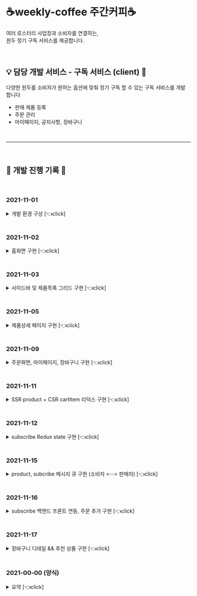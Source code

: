 # ☕weekly-coffee 주간커피☕

여러 로스터리 사업장과 소비자를 연결하는, <br>
원두 정기 구독 서비스를 제공합니다.

<br>

## 💡 담당 개발 서비스 - 구독 서비스 (client) 👤

다양한 원두를 소비자가 원하는 옵션에 맞춰 정기 구독 할 수 있는 구독 서비스를 개발 합니다

- 판매 제품 등록
- 주문 관리
- 마이페이지, 공지사항, 장바구니

<br>

---

<br>

## 🎯 개발 진행 기록 👀

<br>

### 2021-11-01

<details>
<summary>개발 환경 구성 [👈click]</summary>

### **개발 환경 구성**

1. 프로젝트용 Github repository 생성
2. Next.js 설치 및 라이브러리 설치
3. STS Spring boot 프로젝트 생성

</details>

<br>

### 2021-11-02

<details>
<summary>홈화면 구현 [👈click]</summary>

## Front-end

<br>

> - Github commit
>   <br> https://github.com/happyjane210/weekly-coffee/commit/2d869f888b360022bca2dc52e0388d68fbc5d019<br>
> - Develop Issue <br> https://www.notion.so/2021-11-02-cdee37cf621a44ecb3fbc22d1c52a294 <br>

<br>

### 진행 내용

- Next.js 코드 구조와 방식을 익혔습니다.
- 네비게이션바 , 로고 , 메인페이지 등 프론트 개발 기본 구조를 구현했습니다.
  <br>
  <br>

![화면 캡처 2021-11-03 014137](https://user-images.githubusercontent.com/87756895/139917351-34a1abc6-6792-4c9a-a8a5-cb083c86379a.png)
[](url)[](url)

<br>

### 참고 자료

- https://www.koke.kr/
- https://fritz.co.kr/
- https://imagecolorpicker.com/

<br>

---

</details>

<br>

### 2021-11-03

<details>
<summary>사이드바 및 제품목록 그리드 구현 [👈click]</summary>

## Front-end

<br>

> - Github commit
>   <br> https://github.com/happyjane210/weekly-coffee/commit/1912320b8a43f501b10bc21c8cd2af977acd5abb
> - Develop Issue
>   <br> https://www.notion.so/2021-11-03-d56fcedf92d142f9b61657e95a4ce045 <br>

<br>

### 진행 내용

- 왼편 사이드바를 구현했습니다.
- 각 컴포넌트에 import 했던 상단 nav바를 app.tsx 한 곳에 추가해 전역으로 적용되도록 변경하였습니다.
- 상품목록 (products)를 구현했습니다.
  - 그리드 구현 구현을 위해 화장품 오픈 API를 사용해서 제품 목록을 구현했습니다.
  - Next.js 에서 SSR(ServerSideRendering) 방식을 통해 오픈 API 데이터를 화면으로 가져오는 방법을 익혔습니다

<br>

![화면 캡처 2021-11-03 235558](https://user-images.githubusercontent.com/87756895/140133143-77eb0403-0e7e-4c0f-8215-12eb1ff721a1.png)

<br>

### 참고 자료

- <http://makeup-api.herokuapp.com/api/v1/products.json?brand=dior>

<br>

---

</details>

<br>

### 2021-11-05

<details>
<summary> 제품상세 페이지 구현 [👈click]</summary>

## Front-end

<br>

> - Github commit
>   <br> https://github.com/happyjane210/weekly-coffee/commit/d59686d52a778f1a1d31999c35849189d74fb3b9

<br>

- Server Side Rendering 방식으로 api의 id값을 받아 제품 상세페이지로 이동하는 화면을 구현했습니다.
- Order Detail 옵션 선택 창 구현 중입니다.

<br>

![화면 캡처 2021-11-07 220058](https://user-images.githubusercontent.com/87756895/140647230-6c40755c-c518-49bd-89f8-a905324177ad.png)

<br>

---

</details>

<br>

### 2021-11-09

<details>
<summary> 주문화면, 마이페이지, 장바구니 구현 [👈click]</summary>

## Front-end

<br>

> - Github commit
>   <br> https://github.com/happyjane210/weekly-coffee/commit/372552606e609ff9e9b0f6bb10973567eade4682
> - Develop Issue
>   <br> https://www.notion.so/Form-input-form-block-button-ca32c5d35b0941bbb7bdd2a762b3d526

<br>

- 장바구니 | 우측 추천제품 그리드 구현, 기타 정렬 및 버튼과 링크 구현
- 주문화면 | 좌측 각 input 과 우측 주문정보 (옵션) 등이 있는 카드 구현, 결제정보 테이블 구현
  - 결제하기 버튼 누르면 주문정보 백엔드로 보내주고 마이페이지로 이동하는 기능 구현 해야함
- 마이페이지 | 테이블에 마우스 올리면 호버 처리, 테이블 행 하나 클릭 시 각 주문의 상세페이지로 넘어가야함 (주문 상세 구현 예정), 오른편에 추천제품 SSR으로 불러오기 구현해야함

<br>

## 장바구니

![화면 캡처 2021-11-09 233559](https://user-images.githubusercontent.com/87756895/140948667-01ea2567-a9bb-4b26-9406-3357808075db.png)

<br>

## 주문화면

![화면 캡처 2021-11-09 233517](https://user-images.githubusercontent.com/87756895/140948265-2292d0f2-52f5-4409-86ff-113f6c9e5bb3.png)

<br>

## 마이페이지

![화면 캡처 2021-11-09 233436](https://user-images.githubusercontent.com/87756895/140948459-9b1ddccd-e032-4fbe-b5c7-0b9963ebf553.png)

<br>

### 참고 자료

- <https://fritz.co.kr/order/orderform.html?basket_type=all_buy&delvtype=A>

<br>

---

</details>

<br>

### 2021-11-11

<details>
<summary> SSR product + CSR cartItem 리덕스 구현 [👈click]</summary>

## Front-end

<br>

> - Github commit
>   <br> https://github.com/happyjane210/weekly-coffee/commit/c69e1c5fad51c95df538ba238c15643ed24a3018
> - Develop issue
>   <br> https://www.notion.so/SSR-CSR-state-9877dc1b6f744104b874cedac1497a08

<br>

- product는 serversideRender 인데 내가 입력하는 cartItem input 은 클라이언트사이드 라서 이 두개를 어떻게 묶어서 cartItem state로 보내야 할지 고민이 많았다.
- 어려움을 겪었지만 결론은 가능했던 것이었다.
- 왼쪽이 SSR로 불러온 제품정보, 오른쪽이 CSR input 으로 입력하는 옵션선택 정보

<br>

![화면 캡처 2021-11-13 164539](https://user-images.githubusercontent.com/87756895/141610626-4e0b38bc-beb4-43ce-a6a3-4c14d8d72a19.png)

<br>

---

</details>

<br>

### 2021-11-12

<details>
<summary> subscribe Redux state 구현 [👈click]</summary>

## Front-end

<br>

> - Github commit
>   <br> https://github.com/happyjane210/weekly-coffee/commit/1cb0437237eb7cd4cc5fc982e7396e18d6e9daca
> - Develop Issue
>   <br> https://www.notion.so/state-f1ace38024fc48219689ed4a8589d44f

<br>

- subscribe state를 cartItem 에서 넘어온 정보와 입력한 자료를 함께 묶어서 보내줘야 했다.
  - subscribe state 내부에 cartItem을 배열로 보내는데 어려움이 있었다

<br>

- state 에 배열 넣는 방법

![화면 캡처 2021-11-13 033655](https://user-images.githubusercontent.com/87756895/141646439-ce559d86-3847-43d1-a303-3de5016422e5.png)

<br>

- console에 찍힌 subsItem 모습

![화면 캡처 2021-11-13 033519](https://user-images.githubusercontent.com/87756895/141646555-ffdec5b9-a322-4bf6-81be-ecdc51893bf5.png)

<br>

- state에 추가된 모습

![화면 캡처 2021-11-13 031959](https://user-images.githubusercontent.com/87756895/141646619-f1b032e2-9e9c-4cfa-8915-f7a6beac5728.png)

<br>

---

</details>

<br>

### 2021-11-15

<details>
<summary>product, subcribe 메시지 큐 구현 (소비자 <--> 판매자) [👈click]</summary>

## Front-end && Back-end

<br>

> - Github commit
>   <br>
>   Front-end
>   <br> https://github.com/happyjane210/weekly-coffee/commit/f8c59e91d2db312433c8225a46f7387091c87e13 <br>
>   Back-end
>   <br> https://github.com/happyjane210/weekly-coffee/commit/87400d99d4bd688655482b4590b0e48c4660c6e0
> - Develop Issue
>   <br> https://www.notion.so/subscribe-8011c25da3074d8287139ff683876197

<br>

- 판매자 → 소비자 product 데이터를 rabbit 메시지 큐로 받아오기 구현
- 소비자 → 판매자 subscribe (결제) 데이터를 rabbit 메시지 큐로 받아오기 구현
- subscribe는 백엔드까지 구현 완료 하였고, 프론트와 연결 하기 위해서 Redux-saga 와 api 를 구현할 예정이다.
- 백엔드를 구현하면서 가장 신경 썼던 부분은 내 프론트와 백엔드 필드명과 타입, 그리고 메시지 큐 받는 쪽의 필드명과 타입이 일치해야 해서 그 부분을 맞추려고 노력했다.
- product로 백엔드와 프론트를 연결하는 과정에서 프론트 api, redux-saga, slice , 백엔드 service, controller를 구현하는 순서를 익혔다.

<br>

- postman 에서 소비자 → 판매자 쪽으로 주문을 보낸다.

![화면 캡처 2021-11-16 002128](https://user-images.githubusercontent.com/87756895/141886064-3bf0d4b2-43a9-440a-8f6d-4f96196d9db2.png)

<br>

- 메시지 큐를 판매자 측에 주문이 이렇게 실시간으로 뜬다.

![화면 캡처 2021-11-16 003601](https://user-images.githubusercontent.com/87756895/141886207-115f93fb-71eb-4163-bbb9-6fec70131a58.png)

![화면 캡처 2021-11-16 003641](https://user-images.githubusercontent.com/87756895/141886270-2b4f6323-8cff-46d7-9cfe-305b20ff1fab.png)

<br>

- PostgresQL 에서도 조회가 된다. 판매 상품 데이터와 주문 데이터

![화면 캡처 2021-11-16 004406](https://user-images.githubusercontent.com/87756895/141886393-a3963591-1a1a-4367-8fab-c778329e1f72.png)

<br>

![화면 캡처 2021-11-16 004608](https://user-images.githubusercontent.com/87756895/141886423-9a32f88f-83c5-45f0-9bb5-64abd041c2db.png)

<br>

- 내 쪽에서 SSR으로 불러온 판매 목록

![화면 캡처 2021-11-16 011240](https://user-images.githubusercontent.com/87756895/141886495-e6b1c773-b9d6-467e-b458-4a34c47ba3b8.png)

<br>

---

</details>

<br>

### 2021-11-16

<details>
<summary>subscirbe 백엔드 프론트 연동, 주문 추가 구현 [👈click]</summary>

## Front-end && Back-end

<br>

> - Github commit
>   <br> https://github.com/happyjane210/weekly-coffee/commit/d16d1a8c19743fc945f082ceca1b584d621f31ff
> - Develop Issue
>   <br> https://www.notion.so/e7b0af95bd5748cea4de5c81bd8b2787

<br>

- subscribe 백엔드 구현 후 프론트에서 subscirbe redux-saga , api 를 통해 백엔드와 연동을 구현했다.
- 첫 홈페이지에서 slice 의 initial state 데이터로 넣어 놓은 데이터를 localhost 서버 SSR 으로 교체했다.

<br>

- 화면에서 넣은 주문이 local 서버로 잘 들어가는 모습

![화면 캡처 2021-11-16 164821](https://user-images.githubusercontent.com/87756895/142095523-7d4112e3-40c6-45e3-93d0-78ea5a2de92c.png)

<br>

---

</details>

<br>

### 2021-11-17

<details>
<summary>장바구니 디테일 && 추천 상품 구현 [👈click]</summary>

## Front-end

<br>

> - Github commit
>   <br> https://github.com/happyjane210/weekly-coffee/commit/30da56c8341c355fea03d9c07092236bfb1a5d91
> - Develop Issue <br>
>   - https://www.notion.so/recommend-SSR-props-up-7df6342784034949a189175accfbce59 <br>
>   - https://www.notion.so/useEffect-state-749038e8a8be4f7fbc8da64e316855c8

<br>

- 장바구니에서 X 버튼 누르면 한 건만 삭제되는 기능을 구현했다.
  - cart index 에서 remove 함수 구현 , cart Slice 와 dispatch로 연동하고 state 업데이트 reducer 구현
- 추천 목록 배열을 component , SSR 으로 구현
  - Recommend component , 각 import 하는 page에서 SSR api 호출문 작성

<br>

- SSR으로 구현한 추천 제품

![화면 캡처 2021-11-17 174541](https://user-images.githubusercontent.com/87756895/142238745-d84d3dce-d5a1-4fde-acf1-9a679a2040da.png)

<br>

- 장바구니 한건 삭제 구현 및 디테일 수정

![ljl화면 캡처 2021-11-18 000427](https://user-images.githubusercontent.com/87756895/142239377-a3b428f7-4f9a-4c01-900b-7ec35934459e.png)

<br>

---

</details>

<br>

### 2021-00-00 (양식)

<details>
<summary> 요약 [👈click]</summary>

## Front-end / Back-end

<br>

> - Github commit
>   <br>
>   URL
> - Develop Issue
>   <br>
>   URL
>   <br>

<br>

-
-

<br>

사진 / 참고자료

<br>

---

</details>

